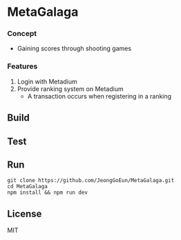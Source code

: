 # MetaGalaga
### Concept
- Gaining scores through shooting games

### Features
1. Login with Metadium
2. Provide ranking system on Metadium
    - A transaction occurs when registering in a ranking

## Build

## Test

## Run
```shell
git clone https://github.com/JeongGoEun/MetaGalaga.git
cd MetaGalaga
npm install && npm run dev
```

## License
MIT
